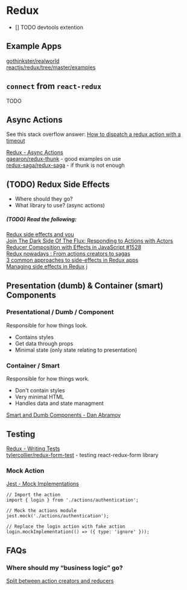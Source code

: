 # Redux

* [] TODO devtools extention

## Example Apps

[gothinkster/realworld][4]  
[reactjs/redux/tree/master/examples][6]  

## `connect` from `react-redux`

TODO

## Async Actions

See this stack overflow answer: [How to dispatch a redux action with a timeout][1]

[Redux - Async Actions](https://redux.js.org/advanced/async-actions)  
[gaearon/redux-thunk](https://github.com/gaearon/redux-thunk) - good examples on use  
[redux-saga/redux-saga](https://github.com/redux-saga/redux-saga) - if thunk is not enough  

## (TODO) Redux Side Effects

* Where should they go?
* What library to use? (async actions)

##### (TODO) Read the following:

[Redux side effects and you](https://medium.com/javascript-and-opinions/redux-side-effects-and-you-66f2e0842fc3)  
[Join The Dark Side Of The Flux: Responding to Actions with Actors](http://jamesknelson.com/join-the-dark-side-of-the-flux-responding-to-actions-with-actors/)  
[Reducer Composition with Effects in JavaScript #1528](https://github.com/reactjs/redux/issues/1528)  
[Redux nowadays : From actions creators to sagas](https://riad.blog/2015/12/28/redux-nowadays-from-actions-creators-to-sagas/)  
[3 common approaches to side-effects in Redux apps](https://goshakkk.name/redux-side-effect-approaches/)  
[Managing side effects in Redux](https://ricostacruz.com/til/redux-side-effects)  j

## Presentation (dumb) & Container (smart) Components

### Presentational / Dumb / Component

Responsible for how things look.

- Contains styles
- Get data through props
- Minimal state (only state relating to presentation)


### Container / Smart

Responsible for how things work.

- Don't contain styles
- Very minimal HTML
- Handles data and state managment

[Smart and Dumb Components - Dan Abramov](https://medium.com/@dan_abramov/smart-and-dumb-components-7ca2f9a7c7d0)

## Testing

[Redux - Writing Tests][2]  
[tylercollier/redux-form-test][5] - testing react-redux-form library  

### Mock Action

[Jest - Mock Implementations][3]

```
// Import the action
import { login } from './actions/authentication';

// Mock the actions module
jest.mock('./actions/authentication');

// Replace the login action with fake action
login.mockImplementation(() => ({ type: 'ignore' }));
```

## FAQs

### Where should my “business logic” go?

[Split between action creators and reducers](https://redux.js.org/faq/code-structure#how-should-i-split-my-logic-between-reducers-and-action-creators-where-should-my-"business-logic"-go)


[1]: https://stackoverflow.com/questions/35411423/how-to-dispatch-a-redux-action-with-a-timeout/35415559#35415559
[2]: https://github.com/reactjs/redux/blob/master/docs/recipes/WritingTests.md
[3]: https://facebook.github.io/jest/docs/en/mock-functions.html#mock-implementations
[4]: https://github.com/gothinkster/realworld
[5]: https://github.com/tylercollier/redux-form-test
[6]: https://github.com/reactjs/redux/tree/master/examples
